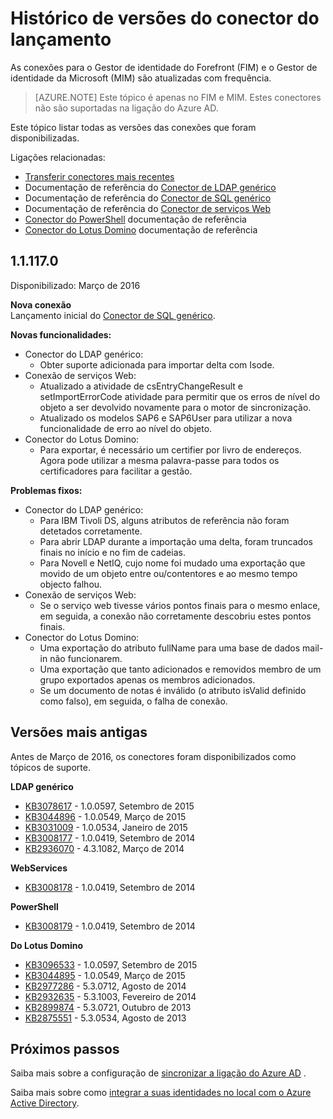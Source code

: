 <properties
   pageTitle="Histórico de versões do conector do lançamento | Microsoft Azure"
   description="Este tópico apresenta todas as versões dos conectores para o Gestor de identidade do Forefront (FIM) e o Gestor de identidade da Microsoft (MIM)"
   services="active-directory"
   documentationCenter=""
   authors="AndKjell"
   manager="femila"
   editor=""/>

<tags
   ms.service="active-directory"
   ms.devlang="na"
   ms.topic="article"
   ms.tgt_pltfrm="na"
   ms.workload="identity"
   ms.date="08/17/2016"
   ms.author="billmath"/>

# <a name="connector-version-release-history"></a>Histórico de versões do conector do lançamento
As conexões para o Gestor de identidade do Forefront (FIM) e o Gestor de identidade da Microsoft (MIM) são atualizadas com frequência.

>[AZURE.NOTE]
Este tópico é apenas no FIM e MIM. Estes conectores não são suportadas na ligação do Azure AD.

Este tópico listar todas as versões das conexões que foram disponibilizadas.

Ligações relacionadas:

- [Transferir conectores mais recentes](http://go.microsoft.com/fwlink/?LinkId=717495)
- Documentação de referência do [Conector de LDAP genérico](active-directory-aadconnectsync-connector-genericldap.md)
- Documentação de referência do [Conector de SQL genérico](active-directory-aadconnectsync-connector-genericsql.md)
- Documentação de referência do [Conector de serviços Web](http://go.microsoft.com/fwlink/?LinkID=226245)
- [Conector do PowerShell](active-directory-aadconnectsync-connector-powershell.md) documentação de referência
- [Conector do Lotus Domino](active-directory-aadconnectsync-connector-domino.md) documentação de referência

## <a name="111170"></a>1.1.117.0
Disponibilizado: Março de 2016

**Nova conexão**  
Lançamento inicial do [Conector de SQL genérico](active-directory-aadconnectsync-connector-genericsql.md).

**Novas funcionalidades:**

- Conector do LDAP genérico:
    - Obter suporte adicionada para importar delta com Isode.
- Conexão de serviços Web:
    - Atualizado a atividade de csEntryChangeResult e setImportErrorCode atividade para permitir que os erros de nível do objeto a ser devolvido novamente para o motor de sincronização.
    - Atualizado os modelos SAP6 e SAP6User para utilizar a nova funcionalidade de erro ao nível do objeto.
- Conector do Lotus Domino:
    - Para exportar, é necessário um certifier por livro de endereços. Agora pode utilizar a mesma palavra-passe para todos os certificadores para facilitar a gestão.

**Problemas fixos:**

- Conector do LDAP genérico:
    - Para IBM Tivoli DS, alguns atributos de referência não foram detetados corretamente.
    - Para abrir LDAP durante a importação uma delta, foram truncados finais no início e no fim de cadeias.
    - Para Novell e NetIQ, cujo nome foi mudado uma exportação que movido de um objeto entre ou/contentores e ao mesmo tempo objecto falhou.
- Conexão de serviços Web:
    - Se o serviço web tivesse vários pontos finais para o mesmo enlace, em seguida, a conexão não corretamente descobriu estes pontos finais.
- Conector do Lotus Domino:
    - Uma exportação do atributo fullName para uma base de dados mail-in não funcionarem.
    - Uma exportação que tanto adicionados e removidos membro de um grupo exportados apenas os membros adicionados.
    - Se um documento de notas é inválido (o atributo isValid definido como falso), em seguida, o falha de conexão.

## <a name="older-releases"></a>Versões mais antigas
Antes de Março de 2016, os conectores foram disponibilizados como tópicos de suporte.

**LDAP genérico**

- [KB3078617](https://support.microsoft.com/kb/3078617) - 1.0.0597, Setembro de 2015
- [KB3044896](https://support.microsoft.com/kb/3044896) - 1.0.0549, Março de 2015
- [KB3031009](https://support.microsoft.com/kb/3031009) - 1.0.0534, Janeiro de 2015
- [KB3008177](https://support.microsoft.com/kb/3008177) - 1.0.0419, Setembro de 2014
- [KB2936070](https://support.microsoft.com/kb/2936070) - 4.3.1082, Março de 2014

**WebServices**

- [KB3008178](https://support.microsoft.com/kb/3008178) - 1.0.0419, Setembro de 2014

**PowerShell**

- [KB3008179](https://support.microsoft.com/kb/3008179) - 1.0.0419, Setembro de 2014

**Do Lotus Domino**

- [KB3096533](https://support.microsoft.com/kb/3096533) - 1.0.0597, Setembro de 2015
- [KB3044895](https://support.microsoft.com/kb/3044895) - 1.0.0549, Março de 2015
- [KB2977286](https://support.microsoft.com/kb/2977286) - 5.3.0712, Agosto de 2014
- [KB2932635](https://support.microsoft.com/kb/2932635) - 5.3.1003, Fevereiro de 2014  
- [KB2899874](https://support.microsoft.com/kb/2899874) - 5.3.0721, Outubro de 2013
- [KB2875551](https://support.microsoft.com/kb/2875551) - 5.3.0534, Agosto de 2013

## <a name="next-steps"></a>Próximos passos
Saiba mais sobre a configuração de [sincronizar a ligação do Azure AD](active-directory-aadconnectsync-whatis.md) .

Saiba mais sobre como [integrar a suas identidades no local com o Azure Active Directory](active-directory-aadconnect.md).

